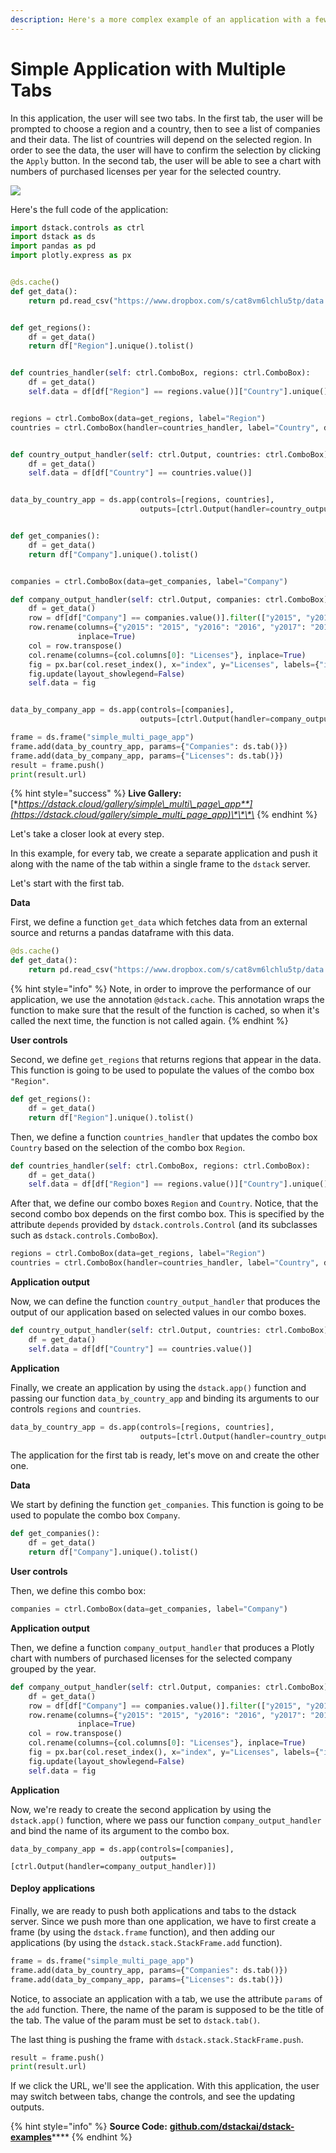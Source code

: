 ```yaml
---
description: Here's a more complex example of an application with a few tabs.
---
```


# Simple Application with Multiple Tabs

In this application, the user will see two tabs. In the first tab, the user will be prompted to choose a region and a country, then to see a list of companies and their data. The list of countries will depend on the selected region. In order to see the data, the user will have to confirm the selection by clicking the `Apply` button. In the second tab, the user will be able to see a chart with numbers of purchased licenses per year for the selected country.

![](../.gitbook/assets/ds_single_multipage_app_companies.png)

Here's the full code of the application:

```python
import dstack.controls as ctrl
import dstack as ds
import pandas as pd
import plotly.express as px


@ds.cache()
def get_data():
    return pd.read_csv("https://www.dropbox.com/s/cat8vm6lchlu5tp/data.csv?dl=1", index_col=0)


def get_regions():
    df = get_data()
    return df["Region"].unique().tolist()


def countries_handler(self: ctrl.ComboBox, regions: ctrl.ComboBox):
    df = get_data()
    self.data = df[df["Region"] == regions.value()]["Country"].unique().tolist()


regions = ctrl.ComboBox(data=get_regions, label="Region")
countries = ctrl.ComboBox(handler=countries_handler, label="Country", depends=[regions])


def country_output_handler(self: ctrl.Output, countries: ctrl.ComboBox):
    df = get_data()
    self.data = df[df["Country"] == countries.value()]


data_by_country_app = ds.app(controls=[regions, countries],
                             outputs=[ctrl.Output(handler=country_output_handler, depends=[countries])])


def get_companies():
    df = get_data()
    return df["Company"].unique().tolist()


companies = ctrl.ComboBox(data=get_companies, label="Company")

def company_output_handler(self: ctrl.Output, companies: ctrl.ComboBox):
    df = get_data()
    row = df[df["Company"] == companies.value()].filter(["y2015", "y2016", "y2017", "y2018", "y2019"], axis=1)
    row.rename(columns={"y2015": "2015", "y2016": "2016", "y2017": "2017", "y2018": "2018", "y2019": "2019"},
               inplace=True)
    col = row.transpose()
    col.rename(columns={col.columns[0]: "Licenses"}, inplace=True)
    fig = px.bar(col.reset_index(), x="index", y="Licenses", labels={"index": "Year"})
    fig.update(layout_showlegend=False)
    self.data = fig


data_by_company_app = ds.app(controls=[companies],
                             outputs=[ctrl.Output(handler=company_output_handler)])

frame = ds.frame("simple_multi_page_app")
frame.add(data_by_country_app, params={"Companies": ds.tab()})
frame.add(data_by_company_app, params={"Licenses": ds.tab()})
result = frame.push()
print(result.url)
```

{% hint style="success" %}
**Live Gallery:** [**https://dstack.cloud/gallery/simple\_multi\_page\_app**](https://dstack.cloud/gallery/simple_multi_page_app)\*\*\*\*
{% endhint %}

Let's take a closer look at every step.

In this example, for every tab, we create a separate application and push it along with the name of the tab within a single frame to the `dstack` server.

Let's start with the first tab.

**Data**

First, we define a function `get_data` which fetches data from an external source and returns a pandas dataframe with this data.

```python
@ds.cache()
def get_data():
    return pd.read_csv("https://www.dropbox.com/s/cat8vm6lchlu5tp/data.csv?dl=1", index_col=0)
```

{% hint style="info" %}
Note, in order to improve the performance of our application, we use the annotation `@dstack.cache`. This annotation wraps the function to make sure that the result of the function is cached, so when it's called the next time, the function is not called again. 
{% endhint %}

**User controls**

Second, we define `get_regions` that returns regions that appear in the data. This function is going to be used to populate the values of the combo box `"Region"`.

```python
def get_regions():
    df = get_data()
    return df["Region"].unique().tolist()
```

Then, we define a function `countries_handler` that updates the combo box `Country` based on the selection of the combo box `Region`.

```python
def countries_handler(self: ctrl.ComboBox, regions: ctrl.ComboBox):
    df = get_data()
    self.data = df[df["Region"] == regions.value()]["Country"].unique().tolist()
```

After that, we define our combo boxes `Region` and `Country`. Notice, that the second combo box depends on the first combo box. This is specified by the attribute `depends` provided by `dstack.controls.Control` \(and its subclasses such as `dstack.controls.ComboBox`\).

```python
regions = ctrl.ComboBox(data=get_regions, label="Region")
countries = ctrl.ComboBox(handler=countries_handler, label="Country", depends=[regions])
```

**Application output**

Now, we can define the function `country_output_handler` that produces the output of our application based on selected values in our combo boxes.

```python
def country_output_handler(self: ctrl.Output, countries: ctrl.ComboBox):
    df = get_data()
    self.data = df[df["Country"] == countries.value()]
```

**Application**

Finally, we create an application by using the `dstack.app()` function and passing our function `data_by_country_app` and binding its arguments to our controls `regions` and `countries`.

```python
data_by_country_app = ds.app(controls=[regions, countries],
                             outputs=[ctrl.Output(handler=country_output_handler, depends=[countries])])
```

The application for the first tab is ready, let's move on and create the other one.

**Data**

We start by defining the function `get_companies`. This function is going to be used to populate the combo box `Company`.

```python
def get_companies():
    df = get_data()
    return df["Company"].unique().tolist()
```

**User controls**

Then, we define this combo box:

```python
companies = ctrl.ComboBox(data=get_companies, label="Company")
```

**Application output**

Then, we define a function `company_output_handler` that produces a Plotly chart with numbers of purchased licenses for the selected company grouped by the year.

```python
def company_output_handler(self: ctrl.Output, companies: ctrl.ComboBox):
    df = get_data()
    row = df[df["Company"] == companies.value()].filter(["y2015", "y2016", "y2017", "y2018", "y2019"], axis=1)
    row.rename(columns={"y2015": "2015", "y2016": "2016", "y2017": "2017", "y2018": "2018", "y2019": "2019"},
               inplace=True)
    col = row.transpose()
    col.rename(columns={col.columns[0]: "Licenses"}, inplace=True)
    fig = px.bar(col.reset_index(), x="index", y="Licenses", labels={"index": "Year"})
    fig.update(layout_showlegend=False)
    self.data = fig
```

**Application**

Now, we're ready to create the second application by using the `dstack.app()` function, where we pass our function `company_output_handler` and bind the name of its argument to the combo box.

```text
data_by_company_app = ds.app(controls=[companies],
                             outputs=[ctrl.Output(handler=company_output_handler)])
```

#### Deploy applications

Finally, we are ready to push both applications and tabs to the dstack server. Since we push more than one application, we have to first create a frame \(by using the `dstack.frame` function\), and then adding our applications \(by using the `dstack.stack.StackFrame.add` function\).

```python
frame = ds.frame("simple_multi_page_app")
frame.add(data_by_country_app, params={"Companies": ds.tab()})
frame.add(data_by_company_app, params={"Licenses": ds.tab()})
```

Notice, to associate an application with a tab, we use the attribute `params` of the `add` function. There, the name of the param is supposed to be the title of the tab. The value of the param must be set to `dstack.tab()`.

The last thing is pushing the frame with `dstack.stack.StackFrame.push`.

```python
result = frame.push()
print(result.url)
```

If we click the URL, we'll see the application. With this application, the user may switch between tabs, change the controls, and see the updating outputs.

{% hint style="info" %}
**Source Code:** [**github.com/dstackai/dstack-examples**](https://github.com/dstackai/dstack-examples/tree/master/simple_multi_page_app)\*\*\*\*
{% endhint %}

